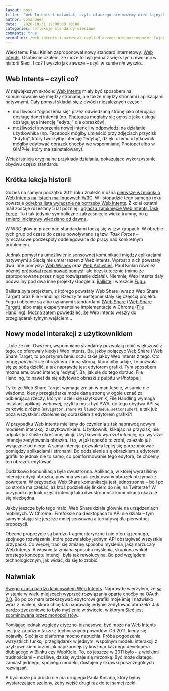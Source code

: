 ```yaml
---
layout: post
title:  "Web Intents i naiwniak, czyli dlaczego nie możemy mieć fajnych rzeczy?"
author: Comandeer
date:   2020-10-31 19:00:00 +0100
categories: refleksje standardy-sieciowe
comments: true
permalink: /web-intents-i-naiwniak-czyli-dlaczego-nie-mozemy-miec-fajnych-rzeczy.html
---
```


Wieki temu Paul Kinlan zaproponował nowy standard internetowy: [Web Intents](https://en.wikipedia.org/wiki/Web_Intents). Osobiście czułem, że może to być jedna z większych rewolucji w historii Sieci. I co? I wyszło jak zawsze – czyli w sumie _nie_ wyszło…

## Web Intents – czyli co?

W największym skrócie: [Web Intents](https://www.w3.org/TR/web-intents/) miały być sposobem na komunikowanie się między stronami, ale także między stronami i aplikacjami natywnymi. Cały pomysł składał się z dwóch niezależnych części:

* możliwości "ogłoszenia się" przez odwiedzaną stronę jako oferującą obsługę danej intencji (np. [Photopea](https://www.photopea.com/) mogłaby się ogłosić jako usługa obsługująca intencję "edytuj" dla obrazków),
* możliwości stworzenia nowej intencji w odpowiedzi na działanie użytkownika (np. Facebook mógłby umieścić przy zdjęciach przycisk "Edytuj", który tworzyłby intencję "edytuj", dzięki czemu użytkownik mógłby edytować obrazek choćby we wspomnianej Photopei albo w GIMP-ie, który ma zainstalowany).

Wciąż istnieją [oryginalne przykłady działania](http://examples.webintents.org/), pokazujące wykorzystanie obydwu części standardu.

## Krótka lekcja historii

Gdzieś na samym początku 2011 roku znaleźć można [pierwsze wzmianki o Web Intents na listach mailingowych W3C](https://lists.w3.org/Archives/Public/public-device-apis/2011Jan/0009.html). W listopadzie tego samego roku powstaje [odrębna lista wyłącznie na potrzeby Web Intents](https://lists.w3.org/Archives/Public/public-web-intents/2011Nov/0000.html). Z kolei ostatni mail zostaje rozesłany 5 lat później i [ogłasza zamknięcie Web Intents Task Force](https://lists.w3.org/Archives/Public/public-web-intents/2015Oct/0000.html). To i tak jedynie symboliczne zatrzaśnięcie wieka trumny, bo [o śmierci inicjatywy wiedziano od dawna](https://paul.kinlan.me/what-happened-to-web-intents/).

<p class="note">W W3C główne prace nad standardami toczą się w tzw. grupach. W obrębie tych grup od czasu do czasu powoływane są tzw. <i lang="en">Task Forces</i> – tymczasowe podzespoły oddelegowane do pracy nad konkretnym problemem.</p>

Jednak pomysł na umożliwienie sensownej komunikacji między aplikacjami natywnymi a Siecią nie umarł razem z Web Intents. Wprost z nich powstały dwa inne pomysły: [Web Wishes](https://darobin.github.io/web-wish/) oraz [Web Activities](https://wiki.mozilla.org/WebAPI/WebActivities). Paul Kinlan również później [próbował reanimować pomysł](https://paul.kinlan.me/reinventing-web-intents/), ale bezskutecznie (mimo że zaproponowane przez niego rozwiązanie działa!). Niemniej Web Intents dały podwaliny pod dwa inne projekty Google'a: [Ballistę](https://github.com/chromium/ballista) i wreszcie [Fugu](https://web.dev/fugu-status/).

Ballista była projektem, z którego powstały Web Share (wraz z Web Share Target) oraz File Handling. Rzeczy te następnie stały się częścią projektu Fugu i obecnie są albo uznanymi standardami ([Web Share](https://w3c.github.io/web-share/) i [Web Share Target](https://w3c.github.io/web-share-target/level-2/)), albo mają eksperymentalne implementacje w Chrome ([File Handling](https://web.dev/pl/file-handling/)). Można zatem powiedzieć, że Web Intents weszły do przeglądarek tylnym wejściem… 

## Nowy model interakcji z użytkownikiem

…tyle że nie. Owszem, wspomniane standardy pozwalają robić większość z tego, co oferowały kiedyś Web Intents. Ba, jakby połączyć Web Share i Web Share Target, to po przymrużeniu oczu takie jakby Web Intents z tego. Oto mogę _podzielić się_ obrazkiem z inną stroną, która niby udaje, że pozwala się ze sobą dzielić, a tak naprawdę jest edytorem grafiki. Tym sposobem można emulować intencję "edytuj". Ba, jak się do tego dorzuci File Handling, to nawet da się edytować obrazki z pulpitu w Photopei!

Tylko że Web Share Target wymaga zmian w manifeście, w sumie nie wiadomo, kiedy przeglądarka może daną stronę w ogóle uznać za odbierającą rzeczy, którymi dzieli się użytkownik, File Handling wymaga instalacji aplikacji webowej, czyli ta musi być PWA, do tego obydwa API są całkowicie różne (`navigator.share` vs `launchQueue.setConsumer`), a tak już poza wszystkim: _dzielenie się_ obrazkiem z edytorem grafiki?!

W przypadku Web Intents mieliśmy do czynienia z tak naprawdę nowym modelem interakcji z użytkownikiem. Użytkownik, klikając na przycisk, nie odpalał już ściśle określonej akcji. Użytkownik _wyrażał intencję_, np. wyrażał intencję zedytowania obrazka. I to, w jaki sposób to zrobi, zależało już wyłącznie od niego. A sama intencja pozwalała lepiej się porozumiewać pomiędzy aplikacjami i stronami. Bo podzielenie się obrazkiem z edytorem grafiki to jednak nie to samo, co poinformowanie tego edytora, że chcemy ten obrazek edytować.

Dodatkowo komunikacja była dwustronna. Aplikacja, w której wyraziliśmy intencję edycji obrazka, powinna wszak zedytowany obrazek otrzymać z powrotem. W przypadku Web Share komunikacja jest jednostronna – bo i po co strona ma czekać, aż ktoś podzieli się linkiem do niej na Twitterze? W przypadku jednak części intencji taka dwustronność komunikacji okazuje się niezbędna.

Jakby jeszcze było tego mało, Web Share działa głównie na urządzeniach mobilnych. W Chrome i Firefoksie na desktopach to API nie działa – tym samym stając się jeszcze mniej sensowną alternatywą dla pierwotnej propozycji.

Obecne propozycje są bardzo fragmentaryczne i nie oferują jednego, spójnego rozwiązania, które pozwalałoby jednym API obsługiwać wszystkie przypadki. Co więcej, traci się zmianę sposobu myślenia, jaką narzucały Web Intents. A właśnie ta zmiana sposobu myślenia, skupiona wokół prostego konceptu intencji, była tak rewolucyjna. Bo pod względem technologicznym, jak widać, da się to zrobić.

## Naiwniak

[Swego czasu bardzo kibicowałem Web Intents](https://webroad.pl/inne/3035-web-of-intents-czego-brakuje-dzisiejszej-sieci). Naprawdę wierzyłem, że [są w stanie w wielu miejscach wyprzeć rozwiązania oparte choćby na OAuth 2.0](https://webroad.pl/inne/3035-web-of-intents-czego-brakuje-dzisiejszej-sieci#comment-1733). Bo po co mam przekazywać edytorowi grafiki moje imię i nazwisko wraz z mailem, skoro chcę tak naprawdę jedynie zedytować obrazek? Jak bardzo życzeniowe to było myślenie w świecie, w którym [Sieć jest zdominowana przez monopolistów](https://www.politico.com/news/2020/10/10/feds-may-target-googles-chrome-browser-for-breakup-428468)…

Pomijając jednak względy etyczno-biznesowe, być może na Web Intents jest już za późno także z technicznych powodów. Od 2011, kiedy się pojawiły, Sieć jako platforma mocno napuchła. Próba pogodzenia wszystkich funkcji przeglądarek w jednym, wspólnym modelu interakcji z użytkownikiem brzmi jak najczarniejszy koszmar każdego developera dłubiącego w Blinku czy WebKicie. To, co jeszcze w 2011 było – z wielkimi trudnościami – możliwe, dzisiaj wydaje się mrzonką. Być może dlatego, zamiast jednego, spójnego modelu, dostajemy skrawki poszczególnych rozwiązań.

A być może po prostu nie ma drugiego Paula Kinlana, który byłby wystarczająco szalony, żeby wejść drugi raz do tej samej rzeki.